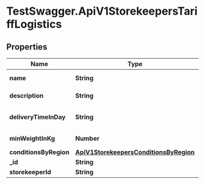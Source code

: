 # TestSwagger.ApiV1StorekeepersTariffLogistics

## Properties

Name | Type | Description | Notes
------------ | ------------- | ------------- | -------------
**name** | **String** | Название тарифа | 
**description** | **String** | Описание тарифа | [optional] 
**deliveryTimeInDay** | **String** | Время доставки, днях | [optional] 
**minWeightInKg** | **Number** | Минимальный вес, в кг | [optional] 
**conditionsByRegion** | [**ApiV1StorekeepersConditionsByRegion**](ApiV1StorekeepersConditionsByRegion.md) |  | 
**_id** | **String** |  | [optional] 
**storekeeperId** | **String** |  | [optional] 



